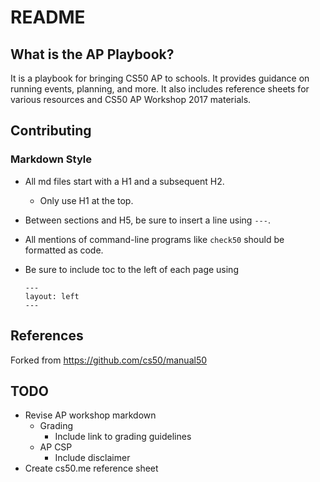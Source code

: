 # README
## What is the AP Playbook?

It is a playbook for bringing CS50 AP to schools. It provides guidance on running events, planning, and more. It also includes reference sheets for various resources and CS50 AP Workshop 2017 materials.

## Contributing

### Markdown Style
- All md files start with a H1 and a subsequent H2.
  - Only use H1 at the top.
- Between sections and H5, be sure to insert a line using `---`.
- All mentions of command-line programs like `check50` should be formatted as code.
- Be sure to include toc to the left of each page using

  ```
  ---
  layout: left
  ---
  ```

## References

Forked from https://github.com/cs50/manual50

## TODO

- Revise AP workshop markdown
  - Grading
    - Include link to grading guidelines
  - AP CSP
    - Include disclaimer
- Create cs50.me reference sheet

